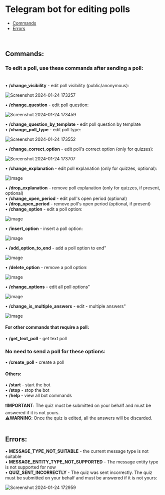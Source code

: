 # Telegram bot for editing polls

* [Commands](#commands)
* [Errors](#errors)
<br/>

## Commands:

### To edit a poll, use these commands after sending a poll:<br/><br/>

• **/change_visibility** - edit poll visibility (public/anonymous):<br/>

![Screenshot 2024-01-24 173257](https://github.com/Kurulko/Poll-Editor-Bot/assets/95112563/36b5bdbd-304d-4120-b47b-2b053c7caad1)

• **/change_question** - edit poll question:<br/>

![Screenshot 2024-01-24 173459](https://github.com/Kurulko/Poll-Editor-Bot/assets/95112563/1fcd516b-c1a0-43c7-a257-54445e56de65)

• **/change_question_by_template** - edit poll question by template<br/>
• **/change_poll_type** - edit poll type:<br/>

 ![Screenshot 2024-01-24 173552](https://github.com/Kurulko/Poll-Editor-Bot/assets/95112563/8b21f00e-a3f9-421d-8fae-cc8f8ebf548f)

• **/change_correct_option** - edit poll's correct option (only for quizzes):<br/>

![Screenshot 2024-01-24 173707](https://github.com/Kurulko/Poll-Editor-Bot/assets/95112563/558fed21-dc5a-41c7-9371-feaa1f960cbe)

• **/change_explanation** - edit poll explanation (only for quizzes, optional):<br/>

![image](https://github.com/Kurulko/Poll-Editor-Bot/assets/95112563/959a1ea0-fc07-4f47-a6fe-a135e1c7dd52)

• **/drop_explanation** - remove poll explanation (only for quizzes, if present, optional)<br/>
• **/change_open_period** - edit poll's open period (optional)<br/>
• **/drop_open_period** - remove poll's open period (optional, if present)<br/>
• **/change_option** - edit a poll option:<br/>

![image](https://github.com/Kurulko/Poll-Editor-Bot/assets/95112563/bf6f12e5-86b5-4369-927f-92bbe4aba857)

• **/insert_option** - insert a poll option:<br/>

![image](https://github.com/Kurulko/Poll-Editor-Bot/assets/95112563/bd5024a0-6f0e-4879-89b1-a57cc7444882)

• **/add_option_to_end** - add a poll option to end"<br/>

![image](https://github.com/Kurulko/Poll-Editor-Bot/assets/95112563/69c60076-8657-474f-977c-282162d0a6a8)

• **/delete_option** - remove a poll option:<br/>

![image](https://github.com/Kurulko/Poll-Editor-Bot/assets/95112563/a69f23d4-2dde-4d8c-8e1e-3f0c6f841846)

• **/change_options** - edit all poll options"<br/>

![image](https://github.com/Kurulko/Poll-Editor-Bot/assets/95112563/94249b41-a7f7-48ed-9d41-bbca810aaca5)

• **/change_is_multiple_answers** - edit - multiple answers"<br/>

![image](https://github.com/Kurulko/Poll-Editor-Bot/assets/95112563/719187ac-0896-4f2c-bb0a-453d1859d05f)

#### For other commands that require a poll:

• **/get_text_poll** - get text poll<br/>

### No need to send a poll for these options:

• **/create_poll** - create a poll<br/>

#### Others:

• **/start** - start the bot<br/>
• **/stop** - stop the bot<br/>
• **/help** - view all bot commands<br/>

❗️**IMPORTANT**: The quiz must be submitted on your behalf and must be answered if it is not yours.<br/>
⚠️**WARNING**: Once the quiz is edited, all the answers will be discarded.<br/>
<br/>

## Errors:

• **MESSAGE_TYPE_NOT_SUITABLE** - the current message type is not suitable<br/>
• **MESSAGE_ENTITY_TYPE_NOT_SUPPORTED** - The message entity type is not supported for now<br/>
• **QUIZ_SENT_INCORRECTLY** - The quiz was sent incorrectly. The quiz must be submitted on your behalf and must be answered if it is not yours:<br/>

![Screenshot 2024-01-24 172959](https://github.com/Kurulko/Poll-Editor-Bot/assets/95112563/c879a351-4a88-4f0a-bc6f-b772abc32179)
